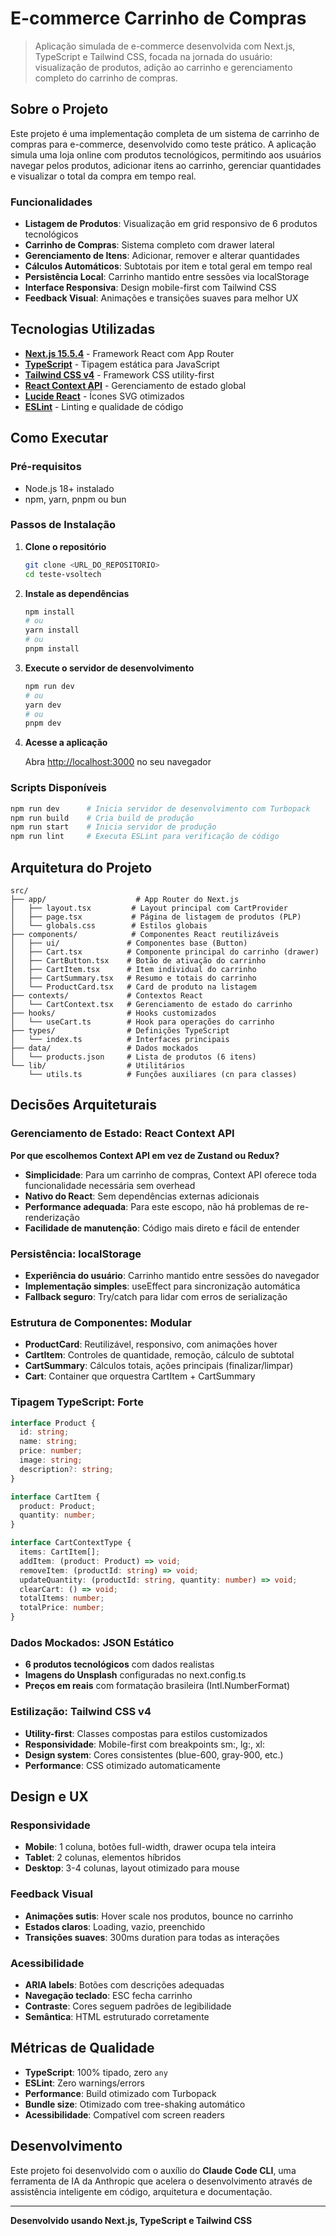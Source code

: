 # E-commerce Carrinho de Compras

> Aplicação simulada de e-commerce desenvolvida com Next.js, TypeScript e Tailwind CSS, focada na jornada do usuário: visualização de produtos, adição ao carrinho e gerenciamento completo do carrinho de compras.

## Sobre o Projeto

Este projeto é uma implementação completa de um sistema de carrinho de compras para e-commerce, desenvolvido como teste prático. A aplicação simula uma loja online com produtos tecnológicos, permitindo aos usuários navegar pelos produtos, adicionar itens ao carrinho, gerenciar quantidades e visualizar o total da compra em tempo real.

### Funcionalidades

- **Listagem de Produtos**: Visualização em grid responsivo de 6 produtos tecnológicos
- **Carrinho de Compras**: Sistema completo com drawer lateral
- **Gerenciamento de Itens**: Adicionar, remover e alterar quantidades
- **Cálculos Automáticos**: Subtotais por item e total geral em tempo real
- **Persistência Local**: Carrinho mantido entre sessões via localStorage
- **Interface Responsiva**: Design mobile-first com Tailwind CSS
- **Feedback Visual**: Animações e transições suaves para melhor UX

## Tecnologias Utilizadas

- **[Next.js 15.5.4](https://nextjs.org)** - Framework React com App Router
- **[TypeScript](https://www.typescriptlang.org)** - Tipagem estática para JavaScript
- **[Tailwind CSS v4](https://tailwindcss.com)** - Framework CSS utility-first
- **[React Context API](https://react.dev/reference/react/createContext)** - Gerenciamento de estado global
- **[Lucide React](https://lucide.dev)** - Ícones SVG otimizados
- **[ESLint](https://eslint.org)** - Linting e qualidade de código

## Como Executar

### Pré-requisitos

- Node.js 18+ instalado
- npm, yarn, pnpm ou bun

### Passos de Instalação

1. **Clone o repositório**
   ```bash
   git clone <URL_DO_REPOSITORIO>
   cd teste-vsoltech
   ```

2. **Instale as dependências**
   ```bash
   npm install
   # ou
   yarn install
   # ou
   pnpm install
   ```

3. **Execute o servidor de desenvolvimento**
   ```bash
   npm run dev
   # ou
   yarn dev
   # ou
   pnpm dev
   ```

4. **Acesse a aplicação**

   Abra [http://localhost:3000](http://localhost:3000) no seu navegador

### Scripts Disponíveis

```bash
npm run dev      # Inicia servidor de desenvolvimento com Turbopack
npm run build    # Cria build de produção
npm run start    # Inicia servidor de produção
npm run lint     # Executa ESLint para verificação de código
```

## Arquitetura do Projeto

```
src/
├── app/                    # App Router do Next.js
│   ├── layout.tsx         # Layout principal com CartProvider
│   ├── page.tsx           # Página de listagem de produtos (PLP)
│   └── globals.css        # Estilos globais
├── components/            # Componentes React reutilizáveis
│   ├── ui/               # Componentes base (Button)
│   ├── Cart.tsx          # Componente principal do carrinho (drawer)
│   ├── CartButton.tsx    # Botão de ativação do carrinho
│   ├── CartItem.tsx      # Item individual do carrinho
│   ├── CartSummary.tsx   # Resumo e totais do carrinho
│   └── ProductCard.tsx   # Card de produto na listagem
├── contexts/             # Contextos React
│   └── CartContext.tsx   # Gerenciamento de estado do carrinho
├── hooks/                # Hooks customizados
│   └── useCart.ts        # Hook para operações do carrinho
├── types/                # Definições TypeScript
│   └── index.ts          # Interfaces principais
├── data/                 # Dados mockados
│   └── products.json     # Lista de produtos (6 itens)
└── lib/                  # Utilitários
    └── utils.ts          # Funções auxiliares (cn para classes)
```

## Decisões Arquiteturais

### **Gerenciamento de Estado: React Context API**

**Por que escolhemos Context API em vez de Zustand ou Redux?**

- **Simplicidade**: Para um carrinho de compras, Context API oferece toda funcionalidade necessária sem overhead
- **Nativo do React**: Sem dependências externas adicionais
- **Performance adequada**: Para este escopo, não há problemas de re-renderização
- **Facilidade de manutenção**: Código mais direto e fácil de entender

### **Persistência: localStorage**

- **Experiência do usuário**: Carrinho mantido entre sessões do navegador
- **Implementação simples**: useEffect para sincronização automática
- **Fallback seguro**: Try/catch para lidar com erros de serialização

### **Estrutura de Componentes: Modular**

- **ProductCard**: Reutilizável, responsivo, com animações hover
- **CartItem**: Controles de quantidade, remoção, cálculo de subtotal
- **CartSummary**: Cálculos totais, ações principais (finalizar/limpar)
- **Cart**: Container que orquestra CartItem + CartSummary

### **Tipagem TypeScript: Forte**

```typescript
interface Product {
  id: string;
  name: string;
  price: number;
  image: string;
  description?: string;
}

interface CartItem {
  product: Product;
  quantity: number;
}

interface CartContextType {
  items: CartItem[];
  addItem: (product: Product) => void;
  removeItem: (productId: string) => void;
  updateQuantity: (productId: string, quantity: number) => void;
  clearCart: () => void;
  totalItems: number;
  totalPrice: number;
}
```

### **Dados Mockados: JSON Estático**

- **6 produtos tecnológicos** com dados realistas
- **Imagens do Unsplash** configuradas no next.config.ts
- **Preços em reais** com formatação brasileira (Intl.NumberFormat)

### **Estilização: Tailwind CSS v4**

- **Utility-first**: Classes compostas para estilos customizados
- **Responsividade**: Mobile-first com breakpoints sm:, lg:, xl:
- **Design system**: Cores consistentes (blue-600, gray-900, etc.)
- **Performance**: CSS otimizado automaticamente

## Design e UX

### **Responsividade**
- **Mobile**: 1 coluna, botões full-width, drawer ocupa tela inteira
- **Tablet**: 2 colunas, elementos híbridos
- **Desktop**: 3-4 colunas, layout otimizado para mouse

### **Feedback Visual**
- **Animações sutis**: Hover scale nos produtos, bounce no carrinho
- **Estados claros**: Loading, vazio, preenchido
- **Transições suaves**: 300ms duration para todas as interações

### **Acessibilidade**
- **ARIA labels**: Botões com descrições adequadas
- **Navegação teclado**: ESC fecha carrinho
- **Contraste**: Cores seguem padrões de legibilidade
- **Semântica**: HTML estruturado corretamente

## Métricas de Qualidade

- **TypeScript**: 100% tipado, zero `any`
- **ESLint**: Zero warnings/errors
- **Performance**: Build otimizado com Turbopack
- **Bundle size**: Otimizado com tree-shaking automático
- **Acessibilidade**: Compatível com screen readers

## Desenvolvimento

Este projeto foi desenvolvido com o auxílio do **Claude Code CLI**, uma ferramenta de IA da Anthropic que acelera o desenvolvimento através de assistência inteligente em código, arquitetura e documentação.

---

**Desenvolvido usando Next.js, TypeScript e Tailwind CSS**